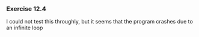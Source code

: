 ### Exercise 12.4

I could not test this throughly, but it seems that the program crashes due to an infinite loop
